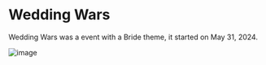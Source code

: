 # Wedding Wars
Wedding Wars was a event with a Bride theme, it started on May 31, 2024.

![image](https://github.com/user-attachments/assets/08632438-db70-4d62-a451-093c6a6749b2)
